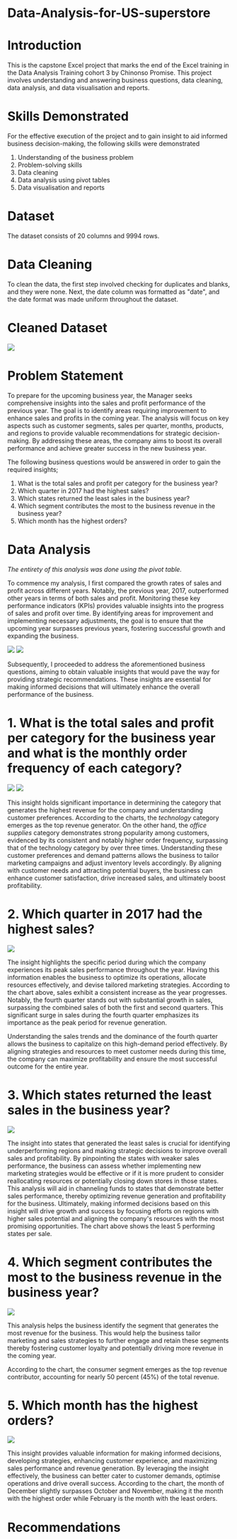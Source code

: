 # Data-Analysis-for-US-superstore

# Introduction
This is the capstone Excel project that marks the end of the Excel training in the Data Analysis Training cohort 3 by Chinonso Promise. This project involves understanding and answering business questions, data cleaning, data analysis, and data visualisation and reports.

# Skills Demonstrated
For the effective execution of the project and to gain insight to aid informed business decision-making, the following skills were demonstrated
1.	Understanding of the business problem
2.	Problem-solving skills
3.	Data cleaning
4.	Data analysis using pivot tables
5.	Data visualisation and reports
   
# Dataset
The dataset consists of 20 columns and 9994 rows. 

# Data Cleaning
To clean the data, the first step involved checking for duplicates and blanks, and they were none. Next, the date column was formatted as "date", and the date format was made uniform throughout the dataset. 

# Cleaned Dataset
![](image102.png)

# Problem Statement
To prepare for the upcoming business year, the Manager seeks comprehensive insights into the sales and profit performance of the previous year. The goal is to identify areas requiring improvement to enhance sales and profits in the coming year. The analysis will focus on key aspects such as customer segments, sales per quarter, months, products, and regions to provide valuable recommendations for strategic decision-making. By addressing these areas, the company aims to boost its overall performance and achieve greater success in the new business year.

The following business questions would be answered in order to gain the required insights;

1. What is the total sales and profit per category for the business year?
2. Which quarter in 2017 had the highest sales?
3. Which states returned the least sales in the business year?
4. Which segment contributes the most to the business revenue in the business year?
5. Which month has the highest orders?


# Data Analysis
*The entirety of this analysis was done using the pivot table.*

To commence my analysis, I first compared the growth rates of sales and profit across different years. Notably, the previous year, 2017, outperformed other years in terms of both sales and profit. Monitoring these key performance indicators (KPIs) provides valuable insights into the progress of sales and profit over time. By identifying areas for improvement and implementing necessary adjustments, the goal is to ensure that the upcoming year surpasses previous years, fostering successful growth and expanding the business.

![](image103.png)         ![](image103.0.png)

Subsequently, I proceeded to address the aforementioned business questions, aiming to obtain valuable insights that would pave the way for providing strategic recommendations. These insights are essential for making informed decisions that will ultimately enhance the overall performance of the business.

# 1. What is the total sales and profit per category for the business year and what is the monthly order frequency of each category?
   
![](image104.png)       ![](image110.png)

This insight holds significant importance in determining the category that generates the highest revenue for the company and understanding customer preferences. According to the charts, the *technology* category emerges as the top revenue generator. On the other hand, the *office supplies* category demonstrates strong popularity among customers, evidenced by its consistent and notably higher order frequency, surpassing that of the technology category by over three times. Understanding these customer preferences and demand patterns allows the business to tailor marketing campaigns and adjust inventory levels accordingly. By aligning with customer needs and attracting potential buyers, the business can enhance customer satisfaction, drive increased sales, and ultimately boost profitability.

# 2. Which quarter in 2017 had the highest sales?
   
![](image105.png)

The insight highlights the specific period during which the company experiences its peak sales performance throughout the year. Having this information enables the business to optimize its operations, allocate resources effectively, and devise tailored marketing strategies.
According to the chart above, sales exhibit a consistent increase as the year progresses. Notably, the fourth quarter stands out with substantial growth in sales, surpassing the combined sales of both the first and second quarters. This significant surge in sales during the fourth quarter emphasizes its importance as the peak period for revenue generation.

Understanding the sales trends and the dominance of the fourth quarter allows the business to capitalize on this high-demand period effectively. By aligning strategies and resources to meet customer needs during this time, the company can maximize profitability and ensure the most successful outcome for the entire year.

# 3. Which states returned the least sales in the business year?
   
![](image106.png)

The insight into states that generated the least sales is crucial for identifying underperforming regions and making strategic decisions to improve overall sales and profitability. By pinpointing the states with weaker sales performance, the business can assess whether implementing new marketing strategies would be effective or if it is more prudent to consider reallocating resources or potentially closing down stores in those states.
This analysis will aid in channeling funds to states that demonstrate better sales performance, thereby optimizing revenue generation and profitability for the business. Ultimately, making informed decisions based on this insight will drive growth and success by focusing efforts on regions with higher sales potential and aligning the company's resources with the most promising opportunities.
The chart above shows the least 5 performing states per sale. 

# 4. Which segment contributes the most to the business revenue in the business year?

![](image107.png)

This analysis helps the business identify the segment that generates the most revenue for the business. This would help the business tailor marketing and sales strategies to further engage and retain these segments thereby fostering customer loyalty and potentially driving more revenue in the coming year. 

According to the chart, the consumer segment emerges as the top revenue contributor, accounting for nearly 50 percent (45%) of the total revenue.

# 5. Which month has the highest orders?
   
![](image108.png)

This insight provides valuable information for making informed decisions, developing strategies, enhancing customer experience, and maximizing sales performance and revenue generation. By leveraging the insight effectively, the business can better cater to customer demands, optimise operations and drive overall success.
According to the chart, the month of December slightly surpasses October and November, making it the month with the highest order while February is the month with the least orders. 

# Recommendations

